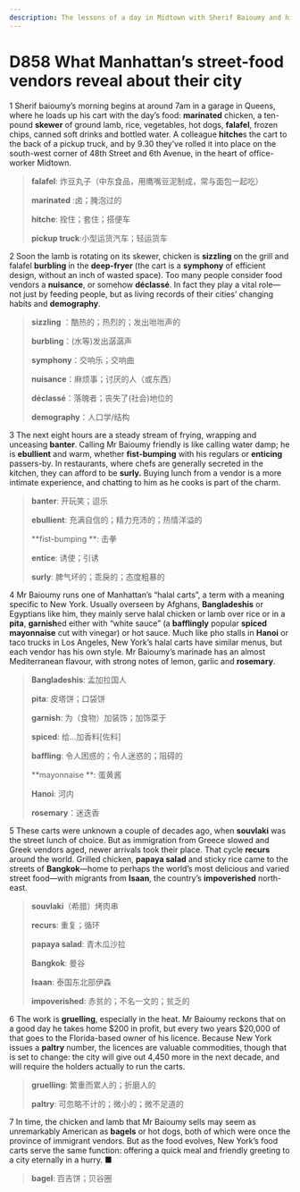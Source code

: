 ```yaml
---
description: The lessons of a day in Midtown with Sherif Baioumy and his halal cart
---
```


# D858 What Manhattan’s street-food vendors reveal about their city

1 Sherif baioumy’s morning begins at around 7am in a garage in Queens, where he loads up his cart with the day’s food: **marinated** chicken, a ten-pound **skewer** of ground lamb, rice, vegetables, hot dogs, **falafel**, frozen chips, canned soft drinks and bottled water. A colleague **hitche**s the cart to the back of a pickup truck, and by 9.30 they’ve rolled it into place on the south-west corner of 48th Street and 6th Avenue, in the heart of office-worker Midtown.

> **falafel**: 炸豆丸子（中东食品，用鹰嘴豆泥制成，常与面包一起吃）
 > 
> **marinated** :卤；腌泡过的
 > 
> **hitche**: 拴住；套住；搭便车
 > 
> **pickup truck**:小型运货汽车；轻运货车
 > 

2 Soon the lamb is rotating on its skewer, chicken is **sizzling** on the grill and falafel **burbling** in the **deep-fryer** (the cart is a **symphony** of efficient design, without an inch of wasted space). Too many people consider food vendors a **nuisance**, or somehow **déclassé**. In fact they play a vital role—not just by feeding people, but as living records of their cities’ changing habits and **demography**.

> **sizzling** ：酷热的；热烈的；发出咝咝声的
 > 
> **burbling**：(水等)发出潺潺声
 > 
> **symphony**：交响乐；交响曲
 > 
> **nuisance**：麻烦事；讨厌的人（或东西）
 > 
> **déclassé**：落魄者；丧失了(社会)地位的
 > 
> **demography**：人口学/结构
 > 

3 The next eight hours are a steady stream of frying, wrapping and unceasing **banter**. Calling Mr Baioumy friendly is like calling water damp; he is **ebullient** and warm, whether **fist-bumping** with his regulars or **enticing** passers-by. In restaurants, where chefs are generally secreted in the kitchen, they can afford to be **surly.** Buying lunch from a vendor is a more intimate experience, and chatting to him as he cooks is part of the charm.

> **banter**: 开玩笑；逗乐
 > 
> **ebullient**: 充满自信的；精力充沛的；热情洋溢的
 > 
> **fist-bumping **: 击拳
 > 
> **entice**: 诱使；引诱
 > 
> **surly**: 脾气坏的；乖戾的；态度粗暴的
 > 

4 Mr Baioumy runs one of Manhattan’s “halal carts”, a term with a meaning specific to New York. Usually overseen by Afghans, **Bangladeshis** or Egyptians like him, they mainly serve halal chicken or lamb over rice or in a **pita**, **garnish**ed either with “white sauce” (a **bafflingly** popular **spiced** **mayonnaise** cut with vinegar) or hot sauce. Much like pho stalls in **Hanoi** or taco trucks in Los Angeles, New York’s halal carts have similar menus, but each vendor has his own style. Mr Baioumy’s marinade has an almost Mediterranean flavour, with strong notes of lemon, garlic and **rosemary**.

> **Bangladeshis**: 孟加拉国人
 > 
> **pita**: 皮塔饼；口袋饼
 > 
> **garnish**: 为（食物）加装饰；加饰菜于
 > 
> **spiced**: 给…加香料[佐料]
 > 
> **baffling**: 令人困惑的；令人迷惑的；阻碍的
 > 
> **mayonnaise **: 蛋黄酱
 > 
> **Hanoi**: 河内
 > 
> **rosemary**：迷迭香
 > 

5 These carts were unknown a couple of decades ago, when **souvlaki** was the street lunch of choice. But as immigration from Greece slowed and Greek vendors aged, newer arrivals took their place. That cycle **recurs** around the world. Grilled chicken, **papaya salad** and sticky rice came to the streets of **Bangkok**—home to perhaps the world’s most delicious and varied street food—with migrants from **Isaan**, the country’s **impoverished** north-east.

> **souvlaki**（希腊）烤肉串
 > 
> **recurs**: 重复；循环
 > 
> **papaya salad**: 青木瓜沙拉
 > 
> **Bangkok**: 曼谷
 > 
> **Isaan**: 泰国东北部伊森
 > 
> **impoverished**: 赤贫的；不名一文的；贫乏的
 > 

6 The work is **gruelling**, especially in the heat. Mr Baioumy reckons that on a good day he takes home $200 in profit, but every two years $20,000 of that goes to the Florida-based owner of his licence. Because New York issues a **paltry** number, the licences are valuable commodities, though that is set to change: the city will give out 4,450 more in the next decade, and will require the holders actually to run the carts.

> **gruelling**: 繁重而累人的；折磨人的
 > 
> **paltry**: 可忽略不计的；微小的；微不足道的
 > 

7 In time, the chicken and lamb that Mr Baioumy sells may seem as unremarkably American as **bagels** or hot dogs, both of which were once the province of immigrant vendors. But as the food evolves, New York’s food carts serve the same function: offering a quick meal and friendly greeting to a city eternally in a hurry. ■

> **bagel**: 百吉饼；贝谷圈
 > 

